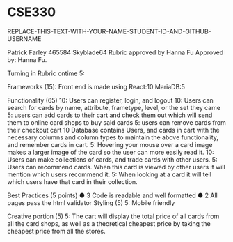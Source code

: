 # CSE330
REPLACE-THIS-TEXT-WITH-YOUR-NAME-STUDENT-ID-AND-GITHUB-USERNAME

Patrick Farley 465584 Skyblade64
Rubric approved by Hanna Fu
Approved by: Hanna Fu.

Turning in Rubric ontime 5:

Frameworks (15):
Front end is made using React:10
MariaDB:5


Functionality (65)
10: Users can register, login, and logout
10: Users can search for cards by name, attribute, frametype, level, or the set they came 
5: users can add cards to their cart and check them out which will send them to online card shops to buy said cards
5: users can remove cards from their checkout cart
10 Database contains Users, and cards in cart with the necessary columns and column types to maintain the above functionality, and remember cards in cart.
5: Hovering your mouse over a card image makes a larger image of the card so the user can more easily read it.
10: Users can make collections of cards, and trade cards with other users.
5: Users can recommend cards. When this card is viewed by other users it will mention which users recommend it.
5: When looking at a card it will tell which users have that card in their collection.

Best Practices (5 points)
●	3 Code is readable and well formatted
●	2 All pages pass the html validator
Styling (5)
5: Mobile friendly

Creative portion (5)
5: The cart will display the total price of all cards from all the card shops, as well as a theoretical cheapest price by taking the cheapest price from all the stores.

